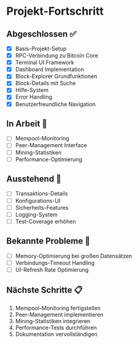 # Projekt-Fortschritt

## Abgeschlossen ✅
- [x] Basis-Projekt-Setup
- [x] RPC-Verbindung zu Bitcoin Core
- [x] Terminal UI Framework
- [x] Dashboard Implementation
- [x] Block-Explorer Grundfunktionen
- [x] Block-Details mit Suche
- [x] Hilfe-System
- [x] Error Handling
- [x] Benutzerfreundliche Navigation

## In Arbeit 🚧
- [ ] Mempool-Monitoring
- [ ] Peer-Management Interface
- [ ] Mining-Statistiken
- [ ] Performance-Optimierung

## Ausstehend 📝
- [ ] Transaktions-Details
- [ ] Konfigurations-UI
- [ ] Sicherheits-Features
- [ ] Logging-System
- [ ] Test-Coverage erhöhen

## Bekannte Probleme 🐛
- [ ] Memory-Optimierung bei großen Datensätzen
- [ ] Verbindungs-Timeout Handling
- [ ] UI-Refresh Rate Optimierung

## Nächste Schritte 📋
1. Mempool-Monitoring fertigstellen
2. Peer-Management implementieren
3. Mining-Statistiken integrieren
4. Performance-Tests durchführen
5. Dokumentation vervollständigen 